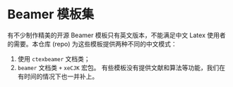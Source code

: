 # Beamer 模板集

有不少制作精美的开源 Beamer 模板只有英文版本，不能满足中文 Latex
使用者的需要。本仓库 (repo) 为这些模板提供两种不同的中文模式：
1. 使用 `ctexbeamer` 文档类；
2. `beamer` 文档类 `+` `xeCJK` 宏包。
有些模板没有提供文献和算法等功能，我们在有时间的情况下也一并补上。

